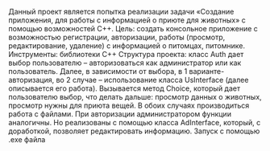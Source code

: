 Данный проект является попытка реализации задачи «Создание приложения, для работы с информацией о приюте для животных» с помощью возможностей С++. 
Цель: создать консольное приложение с возможностью регистрации, авторизации, работы (просмотр, редактирование, удаление) с информацией о питомцах, питомнике.
Инструменты: библиотеки С++
Структура проекта: класс Auth дает выбор пользователю – авторизоваться как администратор или как пользователь. Далее, в зависимости от выбора, в 1 варианте- авторизация, во 2 случае – использование класса UsInterface (далее описывается его работа). Вызывается метод Choice, который дает пользователю выбор, что делать дальше: просмотр данных о животных, просмотр нужны для приюта вещей. В обоих случаях производиться работа с файлами.
При авторизации администратором функции аналогичны. Но реализованы с помощью класса AdInterface, который, с доработкой, позволяет редактировать информацию.
Запуск с помощью .exe файла
